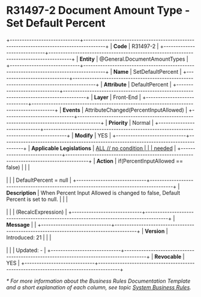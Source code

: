 ﻿---
erp.type: front-end-business-rule
erp.entity: General.DocumentAmountTypes
---

# R31497-2 Document Amount Type - Set Default Percent
+-----------------------------+---------------------------------------------------------------------------------------+
| **Code**                    | R31497-2                                                                              |
+-----------------------------+---------------------------------------------------------------------------------------+
| **Entity**                  | @General.DocumentAmountTypes                                                          |
+-----------------------------+---------------------------------------------------------------------------------------+
| **Name**                    | SetDefaultPercent                                                                     |
+-----------------------------+---------------------------------------------------------------------------------------+
| **Attribute**               | DefaultPercent                                                                        |
+-----------------------------+---------------------------------------------------------------------------------------+
| **Layer**                   | Front-End                                                                             |
+-----------------------------+---------------------------------------------------------------------------------------+
| **Events**                  | AttributeChanged(PercentInputAllowed)                                                 |
+-----------------------------+---------------------------------------------------------------------------------------+
| **Priority**                | Normal                                                                                |
+-----------------------------+---------------------------------------------------------------------------------------+
| **Modify**                  | YES                                                                                   |
+-----------------------------+---------------------------------------------------------------------------------------+
| **Applicable Legislations** | [ALL // no condition                                                                  |
|                             | needed](xref:applicable-legislations)                                                 |
+-----------------------------+---------------------------------------------------------------------------------------+
| **Action**                  | if(PercentInputAllowed == false)                                                      |
|                             | <br/><br/>                                                                            |
|                             | DefaultPercent = null                                                                 |
+-----------------------------+---------------------------------------------------------------------------------------+
| **Description**             | When Percent Input Allowed is changed to false, Default Percent is set to null.       |
|                             | <br/><br/>                                                                            |
|                             | (RecalcExpression)                                                                    |
+-----------------------------+---------------------------------------------------------------------------------------+
| **Message**                 |                                                                                       |
+-----------------------------+---------------------------------------------------------------------------------------+
| **Version**                 | Introduced: 21                                                                        |
|                             | <br/><br/>                                                                            |
|                             | Updated: -                                                                            |
+-----------------------------+---------------------------------------------------------------------------------------+
| **Revocable**               | YES                                                                                   |
+-----------------------------+---------------------------------------------------------------------------------------+

*\* For more information about the Business Rules Documentation Template and a short explanation of each column, see
topic [System Business Rules](../templates/template-description-system-business-rules.md).*
